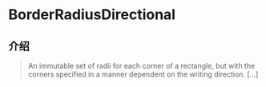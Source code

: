 # BorderRadiusDirectional

## 介绍

> An immutable set of radii for each corner of a rectangle, but with the corners specified in a manner dependent on the writing direction. [...]
